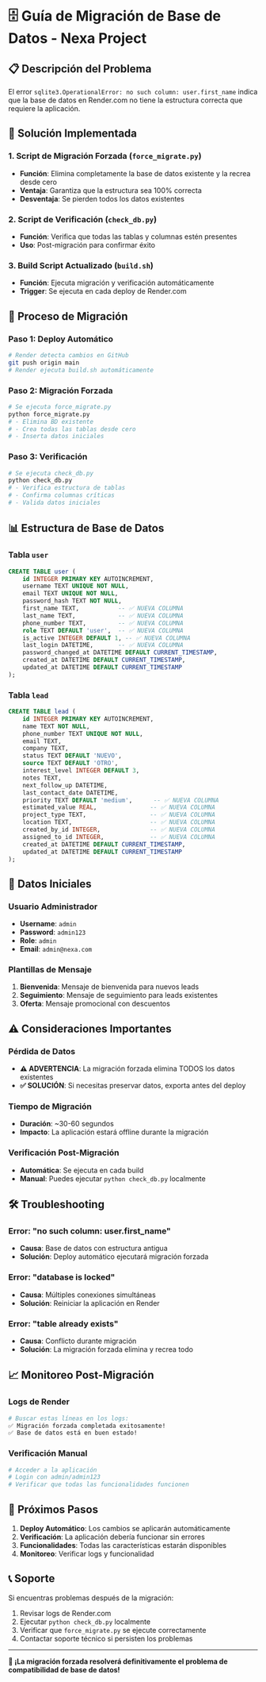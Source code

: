 # 🗄️ Guía de Migración de Base de Datos - Nexa Project

## 📋 **Descripción del Problema**

El error `sqlite3.OperationalError: no such column: user.first_name` indica que la base de datos en Render.com no tiene la estructura correcta que requiere la aplicación.

## 🔧 **Solución Implementada**

### **1. Script de Migración Forzada (`force_migrate.py`)**
- **Función**: Elimina completamente la base de datos existente y la recrea desde cero
- **Ventaja**: Garantiza que la estructura sea 100% correcta
- **Desventaja**: Se pierden todos los datos existentes

### **2. Script de Verificación (`check_db.py`)**
- **Función**: Verifica que todas las tablas y columnas estén presentes
- **Uso**: Post-migración para confirmar éxito

### **3. Build Script Actualizado (`build.sh`)**
- **Función**: Ejecuta migración y verificación automáticamente
- **Trigger**: Se ejecuta en cada deploy de Render.com

## 🚀 **Proceso de Migración**

### **Paso 1: Deploy Automático**
```bash
# Render detecta cambios en GitHub
git push origin main
# Render ejecuta build.sh automáticamente
```

### **Paso 2: Migración Forzada**
```bash
# Se ejecuta force_migrate.py
python force_migrate.py
# - Elimina BD existente
# - Crea todas las tablas desde cero
# - Inserta datos iniciales
```

### **Paso 3: Verificación**
```bash
# Se ejecuta check_db.py
python check_db.py
# - Verifica estructura de tablas
# - Confirma columnas críticas
# - Valida datos iniciales
```

## 📊 **Estructura de Base de Datos**

### **Tabla `user`**
```sql
CREATE TABLE user (
    id INTEGER PRIMARY KEY AUTOINCREMENT,
    username TEXT UNIQUE NOT NULL,
    email TEXT UNIQUE NOT NULL,
    password_hash TEXT NOT NULL,
    first_name TEXT,           -- ✅ NUEVA COLUMNA
    last_name TEXT,            -- ✅ NUEVA COLUMNA
    phone_number TEXT,         -- ✅ NUEVA COLUMNA
    role TEXT DEFAULT 'user',  -- ✅ NUEVA COLUMNA
    is_active INTEGER DEFAULT 1, -- ✅ NUEVA COLUMNA
    last_login DATETIME,       -- ✅ NUEVA COLUMNA
    password_changed_at DATETIME DEFAULT CURRENT_TIMESTAMP,
    created_at DATETIME DEFAULT CURRENT_TIMESTAMP,
    updated_at DATETIME DEFAULT CURRENT_TIMESTAMP
);
```

### **Tabla `lead`**
```sql
CREATE TABLE lead (
    id INTEGER PRIMARY KEY AUTOINCREMENT,
    name TEXT NOT NULL,
    phone_number TEXT UNIQUE NOT NULL,
    email TEXT,
    company TEXT,
    status TEXT DEFAULT 'NUEVO',
    source TEXT DEFAULT 'OTRO',
    interest_level INTEGER DEFAULT 3,
    notes TEXT,
    next_follow_up DATETIME,
    last_contact_date DATETIME,
    priority TEXT DEFAULT 'medium',      -- ✅ NUEVA COLUMNA
    estimated_value REAL,               -- ✅ NUEVA COLUMNA
    project_type TEXT,                  -- ✅ NUEVA COLUMNA
    location TEXT,                      -- ✅ NUEVA COLUMNA
    created_by_id INTEGER,              -- ✅ NUEVA COLUMNA
    assigned_to_id INTEGER,             -- ✅ NUEVA COLUMNA
    created_at DATETIME DEFAULT CURRENT_TIMESTAMP,
    updated_at DATETIME DEFAULT CURRENT_TIMESTAMP
);
```

## 🔑 **Datos Iniciales**

### **Usuario Administrador**
- **Username**: `admin`
- **Password**: `admin123`
- **Role**: `admin`
- **Email**: `admin@nexa.com`

### **Plantillas de Mensaje**
1. **Bienvenida**: Mensaje de bienvenida para nuevos leads
2. **Seguimiento**: Mensaje de seguimiento para leads existentes
3. **Oferta**: Mensaje promocional con descuentos

## ⚠️ **Consideraciones Importantes**

### **Pérdida de Datos**
- **⚠️ ADVERTENCIA**: La migración forzada elimina TODOS los datos existentes
- **✅ SOLUCIÓN**: Si necesitas preservar datos, exporta antes del deploy

### **Tiempo de Migración**
- **Duración**: ~30-60 segundos
- **Impacto**: La aplicación estará offline durante la migración

### **Verificación Post-Migración**
- **Automática**: Se ejecuta en cada build
- **Manual**: Puedes ejecutar `python check_db.py` localmente

## 🛠️ **Troubleshooting**

### **Error: "no such column: user.first_name"**
- **Causa**: Base de datos con estructura antigua
- **Solución**: Deploy automático ejecutará migración forzada

### **Error: "database is locked"**
- **Causa**: Múltiples conexiones simultáneas
- **Solución**: Reiniciar la aplicación en Render

### **Error: "table already exists"**
- **Causa**: Conflicto durante migración
- **Solución**: La migración forzada elimina y recrea todo

## 📈 **Monitoreo Post-Migración**

### **Logs de Render**
```bash
# Buscar estas líneas en los logs:
✅ Migración forzada completada exitosamente!
✅ Base de datos está en buen estado!
```

### **Verificación Manual**
```bash
# Acceder a la aplicación
# Login con admin/admin123
# Verificar que todas las funcionalidades funcionen
```

## 🎯 **Próximos Pasos**

1. **Deploy Automático**: Los cambios se aplicarán automáticamente
2. **Verificación**: La aplicación debería funcionar sin errores
3. **Funcionalidades**: Todas las características estarán disponibles
4. **Monitoreo**: Verificar logs y funcionalidad

## 📞 **Soporte**

Si encuentras problemas después de la migración:
1. Revisar logs de Render.com
2. Ejecutar `python check_db.py` localmente
3. Verificar que `force_migrate.py` se ejecute correctamente
4. Contactar soporte técnico si persisten los problemas

---

**🎉 ¡La migración forzada resolverá definitivamente el problema de compatibilidad de base de datos!**
